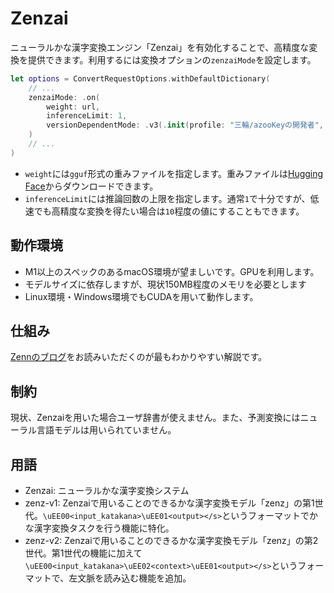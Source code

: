 # Zenzai

ニューラルかな漢字変換エンジン「Zenzai」を有効化することで、高精度な変換を提供できます。利用するには変換オプションの`zenzaiMode`を設定します。

```swift
let options = ConvertRequestOptions.withDefaultDictionary(
    // ...
    zenzaiMode: .on(
        weight: url,
        inferenceLimit: 1,
        versionDependentMode: .v3(.init(profile: "三輪/azooKeyの開発者", leftSideContext: "私の名前は"))
    )
    // ...
)
```

* `weight`には`gguf`形式の重みファイルを指定します。重みファイルは[Hugging Face](https://huggingface.co/Miwa-Keita/zenz-v2-gguf)からダウンロードできます。
* `inferenceLimit`には推論回数の上限を指定します。通常`1`で十分ですが、低速でも高精度な変換を得たい場合は`10`程度の値にすることもできます。

## 動作環境
* M1以上のスペックのあるmacOS環境が望ましいです。GPUを利用します。
* モデルサイズに依存しますが、現状150MB程度のメモリを必要とします
* Linux環境・Windows環境でもCUDAを用いて動作します。

## 仕組み
[Zennのブログ](https://zenn.dev/azookey/articles/ea15bacf81521e)をお読みいただくのが最もわかりやすい解説です。

## 制約
現状、Zenzaiを用いた場合ユーザ辞書が使えません。また、予測変換にはニューラル言語モデルは用いられていません。

## 用語
* Zenzai: ニューラルかな漢字変換システム
* zenz-v1: Zenzaiで用いることのできるかな漢字変換モデル「zenz」の第1世代。`\uEE00<input_katakana>\uEE01<output></s>`というフォーマットでかな漢字変換タスクを行う機能に特化。
* zenz-v2: Zenzaiで用いることのできるかな漢字変換モデル「zenz」の第2世代。第1世代の機能に加えて`\uEE00<input_katakana>\uEE02<context>\uEE01<output></s>`というフォーマットで、左文脈を読み込む機能を追加。
